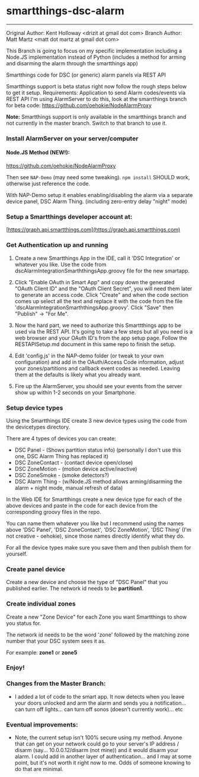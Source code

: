 smartthings-dsc-alarm
=====================
----

Original Author: Kent Holloway \<drizit at gmail dot com\>
Branch Author:  Matt Martz \<matt dot martz at gmail dot com\>

This Branch is going to focus on my specific implementation including a Node.JS implementation instead of Python (includes a method for arming and disarming the alarm through the smartthings app)

Smartthings code for DSC (or generic) alarm panels via REST API

Smartthings support is beta status right now follow the rough steps below to get it setup.
Requirements:
  Application to send Alarm codes/events via REST API
  I'm using AlarmServer to do this, look at the smarrthings branch for beta code:
    https://github.com/oehokie/NodeAlarmProxy

**Note:** Smartthings support is only available in the smartthings branch and not currently in the master branch. Switch to that branch to use it.

### Install AlarmServer on your server/computer

#### Node.JS Method (NEW!):

https://github.com/oehokie/NodeAlarmProxy

Then see `NAP-Demo` (may need some tweaking).  `npm install` SHOULD work, otherwise just reference the code.

With NAP-Demo setup it enables enabling/disabling the alarm via a separate device panel, DSC Alarm Thing. (including zero-entry delay "night" mode)

### Setup a Smartthings developer account at:

 [https://graph.api.smartthings.com](https://graph.api.smartthings.com)

### Get Authentication up and running

1. Create a new Smartthings App in the IDE, call it 'DSC Integration' or whatever you like. Use the code from dscAlarmIntegrationSmarththingsApp.groovy file for the new smartapp.

2. Click "Enable OAuth in Smart App" and copy down the generated "OAuth Client ID" and the "OAuth Client Secret", you will need them later to generate an access code.
   Click "Create" and when the code section comes up select all the text and replace it with the code from the file 'dscAlarmIntegrationSmarththingsApp.groovy'.
   Click "Save" then "Publish" -> "For Me".

2. Now the hard part, we need to authorize this Smarttthings app to be used via the REST API.
   It's going to take a few steps but all you need is a web browser and your OAuth ID's from the app setup page.
   Follow the RESTAPISetup.md document in this same repo to finish the setup.

3. Edit 'config.js' in the NAP-demo folder (or tweak to your own configuration) and add in the OAuth/Access Code information, adjust your zones/partitions and callback event codes as needed.
   Leaving them at the defaults is likely what you already want.

4. Fire up the AlarmServer, you should see your events from the server show up within 1-2 seconds on your Smartphone.

### Setup device types

Using the Smartthings IDE create 3 new device types using the code from the devicetypes directory.

There are 4 types of devices you can create:

* DSC Panel       - (Shows partition status info)  (personally I don't use this one, DSC Alarm Thing has replaced it)
* DSC ZoneContact - (contact device open/close)
* DSC ZoneMotion  - (motion device active/inactive)
* DSC ZoneSmoke - (smoke detectors?)
* DSC Alarm Thing - (w/Node.JS method allows arming/disarming the alarm + night mode, manual refresh of data)

In the Web IDE for Smartthings create a new device type for each of the above devices and paste in the code for each device from the corresponding groovy files in the repo.

You can name them whatever you like but I recommend using the names above 'DSC Panel', 'DSC ZoneContact', 'DSC ZoneMotion', 'DSC Thing' (I'm not creative - oehokie), since those names directly identify what they do.

For all the device types make sure you save them and then publish them for yourself.

### Create panel device

Create a new device and choose the type of "DSC Panel" that you published earlier. The network id needs to be **partition1**.

### Create individual zones
Create a new "Zone Device" for each Zone you want Smartthings to show you status for. 

The network id needs to be the word 'zone' followed by the matching zone number that your DSC system sees it as.

For example: **zone1** or **zone5**

### Enjoy!

### Changes from the Master Branch:

* I added a lot of code to the smart app.  It now detects when you leave your doors unlocked and arm the alarm and sends you a notification... can turn off lights... can turn off sonos (doesn't currently work)... etc

### Eventual improvements:

* Note, the current setup isn't 100% secure using my method.  Anyone that can get on your network could go to your server's IP address / disarm (say... 10.0.0.12/disarm  (not mine)) and it would disarm your alarm.  I could add in another layer of authentication... and I may at some point, but it's not worth it right now to me.  Odds of someone knowing to do that are minimal.